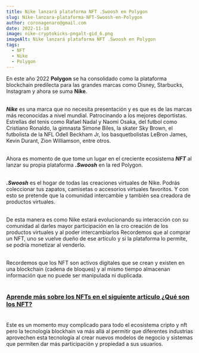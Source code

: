 ```yaml
---
title: Nike lanzará plataforma NFT .Swoosh en Polygon
slug: Nike-lanzara-plataforma-NFT-Swoosh-en-Polygon
author: coronagenaro@gmail.com
date: 2022-11-18
image: nike-cryptokicks-pngalt-gid_6.png
imageAlt: Nike lanzará plataforma NFT .Swoosh en Polygon
tags:
  - NFT
  - Nike
  - Polygon
---
```

En este año 2022 **Polygon** se ha consolidado como la plataforma blockchain predilecta para las grandes marcas como Disney, Starbucks, Instagram y ahora se suma **Nike**.<br/><br/>

***N﻿ike*** es una marca que no necesita presentación y es que es de las marcas más reconocidas a nivel mundial. Patrocinando a los mejores deportistas. Estrellas del tenis como Rafael Nadal y Naomi Osaka, del futbol como Cristiano Ronaldo, la gimnasta Simone Biles, la skater Sky Brown, el futbolista de la NFL Odell Beckham Jr, los basquetbolistas LeBron James, Kevin Durant, Zion Williamson, entre otros.<br/><br/>

A﻿hora es momento de que tome un lugar en el creciente ecosistema ***NFT*** al lanzar su propia plataforma ***.Swoosh*** en la red Polygon.<br/><br/>

***.Swoosh*** es el hogar de todas las creaciones virtuales de Nike. P﻿odrás coleccionar tus zapatos, camisetas o accesorios virtuales favoritos. Y con esto se pretende que la comunidad intercambie y también sea creadora de productos virtuales.<br/><br/>

D﻿e esta manera es como Nike estará evolucionando su interacción con su comunidad al darles mayor participación en la cro creación de los productos virtuales y al poder intercambiarlos Recordemos que al comprar un NFT, uno se vuelve dueño de ese artículo y si la plataforma lo permite, se podría monetizar al venderlo.<br/><br/>

R﻿ecordemos que los NFT son activos digitales que se crean y existen en una blockchain (cadena de bloques) y al mismo tiempo almacenan información que no puede ser manipulada ni duplicada.<br/><br/>

### **[A﻿prende más sobre los NFTs en el siguiente artículo ¿Qué son los NFT?](https://www.oasisfinanciero.mx/blog/2022-06-18/qu%C3%A9-son-los-nft-y-su-valor-en-el-arte-y-videojuegos/)**<br/><br/>

E﻿ste es un momento muy complicado para todo el ecosistema cripto y nft pero la tecnología blockhain va más allá al permitir que diferentes industrias aprovechen esta tecnología al crear nuevos modelos de negocio y sistemas que permiten dar más participación y propiedad a sus usuarios.
